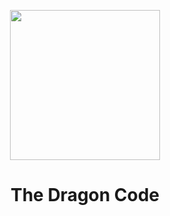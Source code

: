 <p align="center"><a href="https://dragon-code.pro" target="_blank"><img src="https://dragon-code.pro/images/dragon.svg" width="240"></a></p>

<h1 align="center">The Dragon Code</h1>
